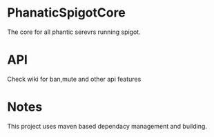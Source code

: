# PhanaticSpigotCore
The core for all phantic serevrs running spigot.

# API
Check wiki for ban,mute and other api features

# Notes
This project uses maven based dependacy management and building.
